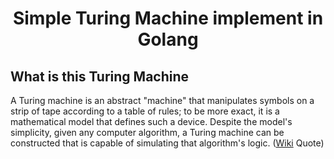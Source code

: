 <div align="center">

# **Simple Turing Machine implement in Golang**

</div>

## What is this Turing Machine

A Turing machine is an abstract "machine" that manipulates symbols on a strip of tape according to a table of rules; to be more exact, it is a mathematical model that defines such a device. Despite the model's simplicity, given any computer algorithm, a Turing machine can be constructed that is capable of simulating that algorithm's logic. ([Wiki](https://en.wikipedia.org/wiki/Turing_machine) Quote)
